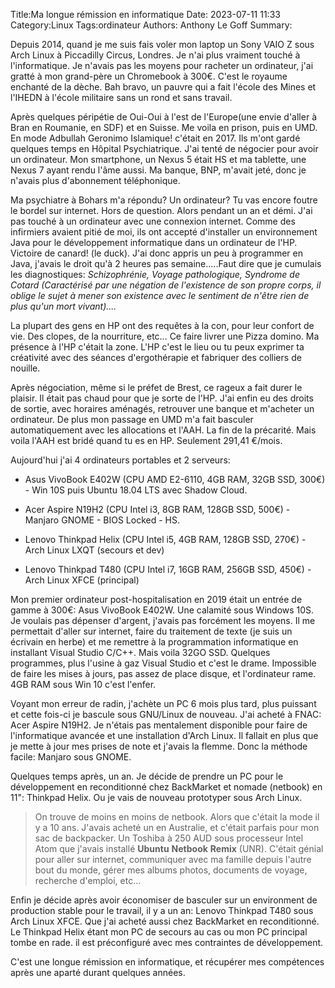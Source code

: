 ﻿Title:Ma longue rémission en informatique
Date: 2023-07-11 11:33
Category:Linux
Tags:ordinateur
Authors: Anthony Le Goff
Summary:

Depuis 2014, quand je me suis fais voler mon laptop un Sony VAIO Z sous Arch Linux à Piccadilly Circus, Londres. Je n'ai plus vraiment touché à l'informatique. Je n'avais pas les moyens pour racheter un ordinateur, j'ai gratté à mon grand-père un Chromebook à 300€. C'est le royaume enchanté de la dèche. Bah bravo, un pauvre qui a fait l'école des Mines et l'IHEDN à l'école militaire sans un rond et sans travail.  

Après quelques péripétie de Oui-Oui à l'est de l'Europe(une envie d'aller à Bran en Roumanie, en SDF) et en Suisse. Me voila en prison, puis en UMD. En mode Adbullah Geronimo Islamique! c'était en 2017. Ils m'ont gardé quelques temps en Hôpital Psychiatrique. J'ai tenté de négocier pour avoir un ordinateur. Mon smartphone, un Nexus 5 était HS et ma tablette, une Nexus 7 ayant rendu l'âme aussi. Ma banque, BNP, m'avait jeté, donc je n'avais plus d'abonnement téléphonique.  

Ma psychiatre à Bohars m'a répondu? Un ordinateur? Tu vas encore foutre le bordel sur internet. Hors de question. Alors pendant un an et démi. J'ai pas touché à un ordinateur avec une connexion internet. Comme des infirmiers avaient pitié de moi, ils ont accepté d'installer un environnement Java pour le développement informatique dans un ordinateur de l'HP. Victoire de canard! (le duck). J'ai donc appris un peu à programmer en Java, j'avais le droit qu'à 2 heures pas semaine.....Faut dire que je cumulais les diagnostiques: *Schizophrénie, Voyage pathologique, Syndrome de Cotard (Caractérisé par une négation de l'existence de son propre corps, il oblige le sujet à mener son existence avec le sentiment de n'être rien de plus qu'un mort vivant)....*

La plupart des gens en HP ont des requêtes à la con, pour leur confort de vie. Des clopes, de la nourriture, etc... Ce faire livrer une Pizza domino. Ma présence à l'HP c'était la zone. L'HP c'est le lieu ou tu peux exprimer ta créativité avec des séances d'ergothérapie et fabriquer des colliers de nouille.  

Après négociation, même si le préfet de Brest, ce rageux a fait durer le plaisir. Il était pas chaud pour que je sorte de l'HP. J'ai enfin eu des droits de sortie, avec horaires aménagés, retrouver une banque et m'acheter un ordinateur. De plus mon passage en UMD m'a fait basculer automatiquement avec les allocations et l'AAH. La fin de la précarité. Mais voila l'AAH est bridé quand tu es en HP. Seulement 291,41 €/mois.  

Aujourd'hui j'ai 4 ordinateurs portables et 2 serveurs:  

*   Asus VivoBook E402W (CPU AMD E2-6110, 4GB RAM, 32GB SSD, 300€) - Win 10S puis Ubuntu 18.04 LTS avec Shadow Cloud.  
    
*   Acer Aspire N19H2 (CPU Intel i3, 8GB RAM, 128GB SSD, 500€) - Manjaro GNOME - BIOS Locked - HS.  
    
*   Lenovo Thinkpad Helix (CPU Intel i5, 4GB RAM, 128GB SSD, 270€) - Arch Linux LXQT (secours et dev)  
    
*   Lenovo Thinkpad T480 (CPU Intel i7, 16GB RAM, 256GB SSD, 450€) - Arch Linux XFCE (principal)  
    

Mon premier ordinateur post-hospitalisation en 2019 était un entrée de gamme à 300€: Asus VivoBook E402W. Une calamité sous Windows 10S. Je voulais pas dépenser d'argent, j'avais pas forcément les moyens. Il me permettait d'aller sur internet, faire du traitement de texte (je suis un écrivain en herbe) et me remettre à la programmation informatique en installant Visual Studio C/C++. Mais voila 32GO SSD. Quelques programmes, plus l'usine à gaz Visual Studio et c'est le drame. Impossible de faire les mises à jours, pas assez de place disque, et l'ordinateur rame. 4GB RAM sous Win 10 c'est l'enfer.  

Voyant mon erreur de radin, j'achète un PC 6 mois plus tard, plus puissant et cette fois-ci je bascule sous GNU/Linux de nouveau. J'ai acheté à FNAC: Acer Aspire N19H2. Je n'étais pas mentalement disponible pour faire de l'informatique avancée et une installation d'Arch Linux. Il fallait en plus que je mette à jour mes prises de note et j'avais la flemme. Donc la méthode facile: Manjaro sous GNOME.  

Quelques temps après, un an. Je décide de prendre un PC pour le développement en reconditionné chez BackMarket et nomade (netbook) en 11": Thinkpad Helix. Ou je vais de nouveau prototyper sous Arch Linux.  

> On trouve de moins en moins de netbook. Alors que c'était la mode il y a 10 ans. J'avais acheté un en Australie, et c'était parfais pour mon sac de backpacker. Un Toshiba à 250 AUD sous processeur Intel Atom que j'avais installé **Ubuntu** **Netbook** **Remix** (UNR). C'était génial pour aller sur internet, communiquer avec ma famille depuis l'autre bout du monde, gérer mes albums photos, documents de voyage, recherche d'emploi, etc...  

  

Enfin je décide après avoir économiser de basculer sur un environment de production stable pour le travail, il y a un an: Lenovo Thinkpad T480 sous Arch Linux XFCE. Que j'ai acheté aussi chez BackMarket en reconditionné. Le Thinkpad Helix étant mon PC de secours au cas ou mon PC principal tombe en rade. il est préconfiguré avec mes contraintes de développement.  

C'est une longue rémission en informatique, et récupérer mes compétences après une aparté durant quelques années.
